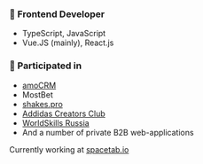 ### 📌 Frontend Developer
- TypeScript, JavaScript
- Vue.JS (mainly), React.js

### 💼 Participated in
- [amoCRM](https://www.amocrm.ru/)
- MostBet
- [shakes.pro](http://shakes.pro/)
- [Addidas Creators Club](https://www.adidas.ru/creatorsclub)
- [WorldSkills Russia](https://worldskills.ru/)
- And a number of private B2B web-applications

Currently working at [spacetab.io](https://spacetab.io)
